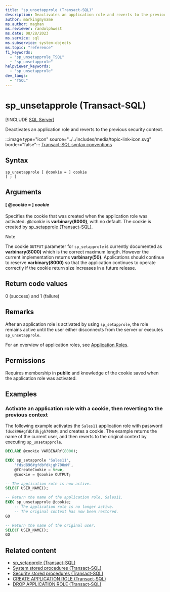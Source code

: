 ```yaml
---
title: "sp_unsetapprole (Transact-SQL)"
description: Deactivates an application role and reverts to the previous security context.
author: markingmyname
ms.author: maghan
ms.reviewer: randolphwest
ms.date: 08/28/2023
ms.service: sql
ms.subservice: system-objects
ms.topic: "reference"
f1_keywords:
  - "sp_unsetapprole_TSQL"
  - "sp_unsetapprole"
helpviewer_keywords:
  - "sp_unsetapprole"
dev_langs:
  - "TSQL"
---
```

# sp_unsetapprole (Transact-SQL)

[!INCLUDE [SQL Server](../../includes/applies-to-version/sqlserver.md)]

Deactivates an application role and reverts to the previous security context.

:::image type="icon" source="../../includes/media/topic-link-icon.svg" border="false"::: [Transact-SQL syntax conventions](../../t-sql/language-elements/transact-sql-syntax-conventions-transact-sql.md)

## Syntax

```syntaxsql
sp_unsetapprole [ @cookie = ] cookie
[ ; ]
```

## Arguments

#### [ @cookie = ] *cookie*

Specifies the cookie that was created when the application role was activated. *@cookie* is **varbinary(8000)**, with no default. The cookie is created by [sp_setapprole (Transact-SQL)](sp-setapprole-transact-sql.md).

> [!NOTE]  
> The cookie `OUTPUT` parameter for `sp_setapprole` is currently documented as **varbinary(8000)** which is the correct maximum length. However the current implementation returns **varbinary(50)**. Applications should continue to reserve **varbinary(8000)** so that the application continues to operate correctly if the cookie return size increases in a future release.

## Return code values

0 (success) and 1 (failure)

## Remarks

After an application role is activated by using `sp_setapprole`, the role remains active until the user either disconnects from the server or executes `sp_unsetapprole`.

For an overview of application roles, see [Application Roles](../security/authentication-access/application-roles.md).

## Permissions

Requires membership in **public** and knowledge of the cookie saved when the application role was activated.

## Examples

### Activate an application role with a cookie, then reverting to the previous context

The following example activates the `Sales11` application role with password `fdsd896#gfdbfdkjgh700mM`, and creates a cookie. The example returns the name of the current user, and then reverts to the original context by executing `sp_unsetapprole`.

```sql
DECLARE @cookie VARBINARY(8000);

EXEC sp_setapprole 'Sales11',
    'fdsd896#gfdbfdkjgh700mM',
    @fCreateCookie = true,
    @cookie = @cookie OUTPUT;

-- The application role is now active.
SELECT USER_NAME();

-- Return the name of the application role, Sales11.
EXEC sp_unsetapprole @cookie;
    -- The application role is no longer active.
    -- The original context has now been restored.
GO

-- Return the name of the original user.
SELECT USER_NAME();
GO
```

## Related content

- [sp_setapprole (Transact-SQL)](sp-setapprole-transact-sql.md)
- [System stored procedures (Transact-SQL)](system-stored-procedures-transact-sql.md)
- [Security stored procedures (Transact-SQL)](security-stored-procedures-transact-sql.md)
- [CREATE APPLICATION ROLE (Transact-SQL)](../../t-sql/statements/create-application-role-transact-sql.md)
- [DROP APPLICATION ROLE (Transact-SQL)](../../t-sql/statements/drop-application-role-transact-sql.md)
